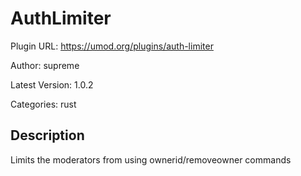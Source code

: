 # AuthLimiter

Plugin URL: https://umod.org/plugins/auth-limiter

Author: supreme

Latest Version: 1.0.2

Categories: rust

## Description

Limits the moderators from using ownerid/removeowner commands
